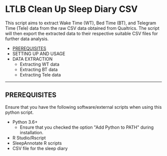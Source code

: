 # LTLB Clean Up Sleep Diary CSV

This script aims to extract Wake Time (WT), Bed Time (BT), and Telegram Time (Tele) data from the raw CSV data obtained from Qualtrics. The script will then export the extracted data to their respective suitable CSV files for further data analysis.

- [PREREQUISITES](#PREREQUISITES)
- SETTING UP AND USAGE
- DATA EXTRACTION
  - Extracting WT data
  - Extracting BT data
  - Extracting Tele data

---

## PREREQUISITES

Ensure that you have the following software/external scripts when using this python script.

- Python 3.6+
  - Ensure that you checked the option "Add Python to PATH" during installation.
- R Studio/Rscript
- SleepAnnotate R scripts
- CSV file for the sleep diary
